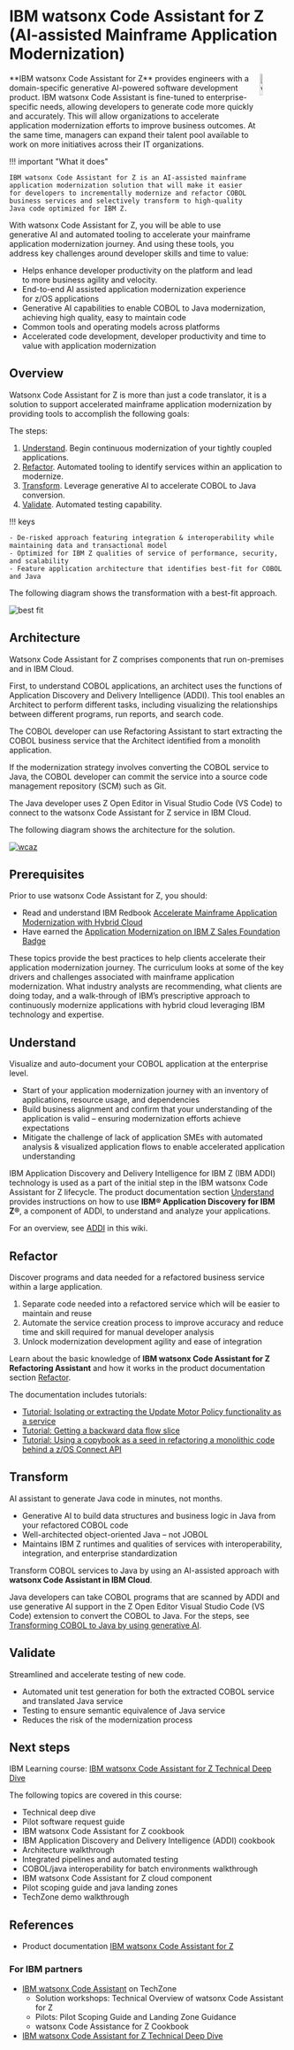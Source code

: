 # IBM watsonx Code Assistant for Z (AI-assisted Mainframe Application Modernization)

<img style="float: right; width: 10%; padding: 0px 0px 1% 1% "  alt="watsonx code assist logo" src="../media/watsonxCodeAssistantforZ.png" />
**IBM watsonx Code Assistant for Z** provides engineers with a domain-specific generative AI-powered software development product. IBM watsonx Code Assistant is fine-tuned to enterprise-specific needs, allowing developers to generate code more quickly and accurately. This will allow organizations to accelerate application modernization efforts to improve business outcomes. At the same time, managers can expand their talent pool available to work on more initiatives across their IT organizations.

!!! important "What it does"

    IBM watsonx Code Assistant for Z is an AI-assisted mainframe application modernization solution that will make it easier for developers to incrementally modernize and refactor COBOL business services and selectively transform to high-quality Java code optimized for IBM Z. 

With watsonx Code Assistant for Z, you will be able to use generative AI and automated tooling to accelerate your mainframe application modernization journey. And using these tools, you address key challenges around developer skills and time to value:

- Helps enhance developer productivity on the platform and lead to more business agility and velocity.
- End-to-end AI assisted application modernization experience for z/OS applications
- Generative AI capabilities to enable COBOL to Java modernization, achieving high quality, easy to maintain code
- Common tools and operating models across platforms
- Accelerated code development, developer productivity and time to value with application modernization

## Overview

Watsonx Code Assistant for Z is more than just a code translator, it is a solution to support accelerated mainframe application modernization by providing tools to accomplish the following goals:

The steps:

1. [Understand](#understand). Begin continuous modernization of your tightly coupled applications.
2. [Refactor](#refactor). Automated tooling to identify services within an application to modernize.
3. [Transform](#transform). Leverage generative AI to accelerate COBOL to Java conversion.
4. [Validate](#validate). Automated testing capability.

!!! keys

    - De-risked approach featuring integration & interoperability while maintaining data and transactional model
    - Optimized for IBM Z qualities of service of performance, security, and scalability
    - Feature application architecture that identifies best-fit for COBOL and Java

The following diagram shows the transformation with a best-fit approach.

![best fit](./media/best-fit.png)

## Architecture

Watsonx Code Assistant for Z comprises components that run on-premises and in IBM Cloud.

First, to understand COBOL applications, an architect uses the functions of Application Discovery and Delivery Intelligence (ADDI). This tool enables an Architect to perform different tasks, including visualizing the relationships between different programs, run reports, and search code. 

The COBOL developer can use Refactoring Assistant to start extracting the COBOL business service that the Architect identified from a monolith application. 

If the modernization strategy involves converting the COBOL service to Java, the COBOL developer can commit the service into a source code management repository (SCM) such as Git. 

The Java developer uses Z Open Editor in Visual Studio Code (VS Code) to connect to the watsonx Code Assistant for Z service in IBM Cloud. 

The following diagram shows the architecture for the solution.

[![wcaz](./media/wcaz-architecture.svg)](https://www.ibm.com/docs/en/watsonx-code-assistant-4z/1.0?topic=overview-solution-architecture)

## Prerequisites

Prior to use watsonx Code Assistant for Z, you should:

- Read and understand IBM Redbook [Accelerate Mainframe Application Modernization with Hybrid Cloud](https://www.redbooks.ibm.com/redpapers/pdfs/redp5705.pdf)
- Have earned the [Application Modernization on IBM Z Sales Foundation Badge](https://yourlearning.ibm.com/activity/PLAN-5F912B2BB02B)

These topics provide the best practices to help clients accelerate their application modernization journey.  The curriculum looks at some of the key drivers and challenges associated with mainframe application modernization. What industry analysts are recommending, what clients are doing today, and a walk-through of IBM’s prescriptive approach to continuously modernize applications with hybrid cloud leveraging IBM technology and expertise.

## Understand

Visualize and auto-document your COBOL application at the enterprise level.

- Start of your application modernization journey with an inventory of applications, resource usage, and dependencies
- Build business alignment and confirm that your understanding of the application is valid – ensuring modernization efforts achieve expectations
- Mitigate the challenge of lack of application SMEs with automated analysis & visualized application flows to enable accelerated application understanding

IBM Application Discovery and Delivery Intelligence for IBM Z (IBM ADDI) technology is used as a part of the initial step in the IBM watsonx Code Assistant for Z lifecycle. The product documentation section [Understand](https://www.ibm.com/docs/en/watsonx-code-assistant-4z/1.0?topic=understand) provides instructions on how to use **IBM® Application Discovery for IBM Z®**, a component of ADDI, to understand and analyze your applications. 

For an overview, see [ADDI](./addi.md) in this wiki.

## Refactor

Discover programs and data needed for a refactored business service within a large application.

1. Separate code needed into a refactored service which will be easier to maintain and reuse
2. Automate the service creation process to improve accuracy and reduce time and skill required for manual developer analysis
3. Unlock modernization development agility and ease of integration

Learn about the basic knowledge of **IBM watsonx Code Assistant for Z Refactoring Assistant** and how it works in the product documentation section [Refactor](https://www.ibm.com/docs/en/watsonx-code-assistant-4z/1.0?topic=refactor).

The documentation includes tutorials:

- [Tutorial: Isolating or extracting the Update Motor Policy functionality as a service](https://www.ibm.com/docs/en/watsonx-code-assistant-4z/1.0?topic=tutorials-tutorial-isolating-extracting-update-motor-policy-functionality-as-service)
- [Tutorial: Getting a backward data flow slice](https://www.ibm.com/docs/en/watsonx-code-assistant-4z/1.0?topic=tutorials-tutorial-getting-backward-data-flow-slice)
- [Tutorial: Using a copybook as a seed in refactoring a monolithic code behind a z/OS Connect API](https://www.ibm.com/docs/en/watsonx-code-assistant-4z/1.0?topic=tutorials-tutorial-using-copybook-as-seed-in-refactoring-monolithic-code-behind-zos-connect-api)

## Transform

AI assistant to generate Java code in minutes, not months.

- Generative AI to build data structures and business logic in Java from your refactored COBOL code
- Well-architected object-oriented Java – not JOBOL
- Maintains IBM Z runtimes and qualities of services with interoperability, integration, and enterprise standardization

Transform COBOL services to Java by using an AI-assisted approach with **watsonx Code Assistant in IBM Cloud**. 

Java developers can take COBOL programs that are scanned by ADDI and use generative AI support in the Z Open Editor Visual Studio Code (VS Code) extension to convert the COBOL to Java. For the steps, see [Transforming COBOL to Java by using generative AI](https://www.ibm.com/docs/en/watsonx-code-assistant-4z/1.0?topic=transform-transforming-cobol-java-by-using-generative-ai).

## Validate

Streamlined and accelerate testing of new code.

- Automated unit test generation for both the extracted COBOL service and translated Java service
- Testing to ensure semantic equivalence of Java service
- Reduces the risk of the modernization process

## Next steps

IBM Learning course: [IBM watsonx Code Assistant for Z Technical Deep Dive](https://yourlearning.ibm.com/activity/PLAN-7AEEB533C014)

The following topics are covered in this course:
- Technical deep dive
- Pilot software request guide
- IBM watsonx Code Assistant for Z cookbook
- IBM Application Discovery and Delivery Intelligence (ADDI) cookbook
- Architecture walkthrough
- Integrated pipelines and automated testing
- COBOL/java interoperability for batch environments walkthrough
- IBM watsonx Code Assistant for Z cloud component
- Pilot scoping guide and java landing zones
- TechZone demo walkthrough

## References

- Product documentation [IBM watsonx Code Assistant for Z](https://www.ibm.com/docs/en/watsonx-code-assistant-4z/1.0)

### For IBM partners

- [IBM watsonx Code Assistant](https://techzone.ibm.com/collection/6537cf277220880017d7ac0d) on TechZone
    - Solution workshops: Technical Overview of watsonx Code Assistant for Z
    - Pilots: Pilot Scoping Guide and Landing Zone Guidance
    - watsonx Code Assistance for Z Cookbook
- [IBM watsonx Code Assistant for Z Technical Deep Dive](https://yourlearning.ibm.com/activity/PLAN-7AEEB533C014)

